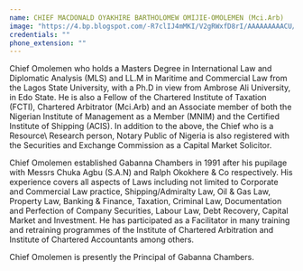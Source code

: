 ```yaml
---
name: CHIEF MACDONALD OYAKHIRE BARTHOLOMEW OMIJIE-OMOLEMEN (Mci.Arb)
image: "https://4.bp.blogspot.com/-R7clIJ4mMKI/V2gRWxfD8rI/AAAAAAAAACU/ul5_s9r8c_gGjf6OaR8A0RruAUTBipLNgCKgB/s1600/Omoleme.png"
credentials: ""
phone_extension: ""
---
```

<p>
Chief Omolemen who holds a Masters Degree in International Law and Diplomatic Analysis (MLS) and LL.M in Maritime and Commercial Law from the Lagos State University, with a Ph.D in view from Ambrose Ali University, in Edo State. He is also a Fellow of the Chartered Institute of Taxation (FCTI), Chartered Arbitrator (Mci.Arb) and an Associate member of both the Nigerian Institute of Management as a Member (MNIM) and the Certified Institute of Shipping (ACIS). In addition to the above, the Chief who is a Resource\ Research person, Notary Public of Nigeria is also registered with the Securities and Exchange Commission as a Capital Market Solicitor.
</p>
 
<p>
Chief Omolemen established Gabanna Chambers in 1991 after his pupilage with Messrs Chuka Agbu (S.A.N) and Ralph Okokhere & Co respectively. His experience covers all aspects of Laws including not limited to Corporate and Commercial Law practice, Shipping/Admiralty Law, Oil & Gas Law, Property Law, Banking & Finance, Taxation, Criminal Law, Documentation and Perfection of Company Securities, Labour Law, Debt Recovery, Capital Market and Investment. He has participated as a Facilitator in many training and retraining programmes of the Institute of Chartered Arbitration and Institute of Chartered Accountants among others.</p>

 

<p>Chief Omolemen is presently the Principal of Gabanna Chambers.</p>

